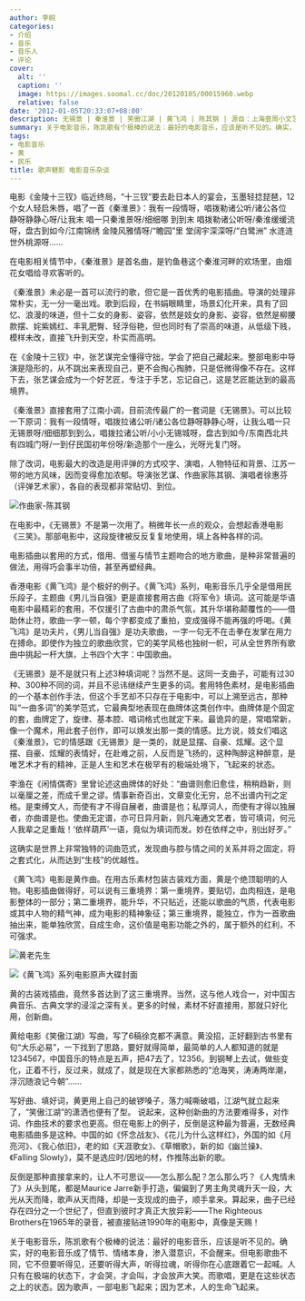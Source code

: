 ```yaml
---
author: 李皖
categories:
- 介绍
- 音乐
- 音乐人
- 评论
cover:
  alt: ''
  caption: ''
  image: https://images.soomal.cc/doc/20120105/00015960.webp
  relative: false
date: '2012-01-05T20:33:07+08:00'
description: 无锡景 | 秦淮景 | 笑傲江湖 | 黄飞鸿 | 陈其钢 | 源自：上海壹周小文艺 | 版权：转载 |  平均/总评分：09.83/59
summary: 关于电影音乐，陈凯歌有个极棒的说法：最好的电影音乐，应该是听不见的。确实，好的电影音乐成了情节、情绪本身，渗入潜意识，不会醒来。但电影歌曲不同，它不但要听得见，还要听得大声，听得拉魂，听得你在心底跟着它一起喊。人只有在极端的状态下，才会哭，才会叫，才会放声大笑。而歌唱，更是在这些状态之上的状态。因为歌声，一部电影飞起来……
tags:
- 电影音乐
- 黄
- 民乐
title: 歌声魅影 电影音乐杂谈
---
```


电影《金陵十三钗》临近终局，“十三钗”要去赴日本人的宴会，玉墨轻捻琵琶，12个女人轻启朱唇，唱了一首《秦淮景》：我有一段情呀，唱拨勒诸公听/诸公各位 静呀静静心呀/让我末 唱一只秦淮景呀/细细哪 到到末 唱拨勒诸公听呀/秦淮缓缓流呀，盘古到如今/江南锦绣 金陵风雅情呀/“瞻园”里 堂阔宇深深呀/“白鹭洲” 水涟涟 世外桃源呀……

在电影相关情节中，《秦淮景》是首名曲，是钓鱼巷这个秦淮河畔的欢场里，由烟花女唱给寻欢客听的。

《秦淮景》未必是一首可以流行的歌，但它是一首优秀的电影插曲。导演的处理非常朴实，无一分一毫出戏。歌到后段，在书娟眼睛里，场景幻化开来，具有了回忆、浪漫的味道，但十二女的身影、姿容，依然是妓女的身影、姿容，依然是柳腰款摆、姹紫嫣红、丰乳肥臀、轻浮俗艳，但也同时有了崇高的味道，从低级下贱，模样未改，直接飞升到天空，朴实而高明。

在《金陵十三钗》中，张艺谋完全懂得守拙，学会了把自己藏起来。整部电影中导演是隐形的，从不跳出来表现自己，更不会掏心掏肺，只是低微得像不存在。这样下去，张艺谋会成为一个好艺匠，专注于手艺，忘记自己，这是艺匠能达到的最高境界。

《秦淮景》直接套用了江南小调，目前流传最广的一套词是《无锡景》。可以比较一下原词：我有一段情呀，唱拨拉诸公听/诸公各位静呀静静心呀，让我么唱一只无锡景呀/细细那到到么，唱拨拉诸公听/小小无锡城呀，盘古到如今/东南西北共有四城门呀/一到仔民国初年份呀/新造那个一座么，光呀光复门呀。

除了改词，电影最大的改造是用评弹的方式咬字、演唱，人物特征和背景、江苏一带的地方风味，因而变得愈加浓郁。导演张艺谋、作曲家陈其钢、演唱者徐惠芬（评弹艺术家），各自的表现都非常贴切、到位。

![作曲家-陈其钢](https://images.soomal.cc/doc/20120409/00018635.webp)





在电影中，《无锡景》不是第一次用了。稍微年长一点的观众，会想起香港电影《三笑》。那部电影中，这段旋律被反反复复地使用，填上各种各样的词。

电影插曲以套用的方式，借用、借鉴与情节主题吻合的地方歌曲，是种非常普遍的做法，用得巧会事半功倍，甚至再塑经典。

香港电影《黄飞鸿》是个极好的例子。《黄飞鸿》系列，电影音乐几乎全是借用民乐段子，主题曲《男儿当自强》更是直接套用古曲《将军令》填词。这可能是华语电影中最精彩的套用，不仅援引了古曲中的肃杀气氛，其升华堪称颠覆性的――借助休止符，歌曲一字一顿，每个字都变成了重拍，变成强得不能再强的呼喝。《黄飞鸿》是功夫片，《男儿当自强》是功夫歌曲，一字一句无不在击拳在发掌在用力在搏命。即使作为独立的歌曲欣赏，它的美学风格也独树一帜，可从全世界所有歌曲中挑起一杆大旗，上书四个大字：中国歌曲。

《无锡景》是不是就只有上述3种填词呢？当然不是。这同一支曲子，可能有过30种、300种不同的词，并且不忌讳继续产生更多的词。套用特色素材，是电影插曲的一个基本创作手法，但这个手艺却不只存在于电影中，可以上溯至远古，那种叫“一曲多词”的美学范式，它最典型地表现在曲牌体这类创作中。曲牌体是个固定的套，曲牌定了，旋律、基本腔、唱词格式也就定下来。最诡异的是，常唱常新，像一个魔术，用此套子创作，即可以焕发出那一类的情感。比方说，妓女们唱这《秦淮景》，它的情感跟《无锡景》是一类的，就是显摆、自豪、炫耀。这个显摆、自豪、炫耀的表情好，在赴难之前，人反而是飞扬的，这种陶醉这种醉意，是唯艺术才有的精神，正是人生和艺术在极罕有的极端处境下，飞起来的状态。

李渔在《闲情偶寄》里曾论述这曲牌体的好处：“曲谱则愈旧愈佳，稍稍趋新，则以毫厘之差，而成千里之谬。情事新奇百出，文章变化无穷，总不出谱内刊之定格。是束缚文人，而使有才不得自展者，曲谱是也；私厚词人，而使有才得以独展者，亦曲谱是也。使曲无定谱，亦可日异月新，则凡淹通文艺者，皆可填词，何元人我辈之足重哉！‘依样葫芦’一语，竟似为填词而发。妙在依样之中，别出好歹。”

这确实是世界上非常独特的词曲范式，发现曲与腔与情之间的关系并将之固定，将之套式化，从而达到“生枝”的优越性。

《黄飞鸿》电影是黄作曲。在用古乐素材包装古装戏方面，黄是个绝顶聪明的人物。电影插曲做得好，可以说有三重境界：第一重境界，要贴切，血肉相连，是电影整体的一部分；第二重境界，能升华，不只贴近，还能以歌曲的气质，代表电影或其中人物的精气神，成为电影的精神象征；第三重境界，能独立，作为一首歌曲抽出来，能单独欣赏，自成生命，这价值是电影功能之外的，属于额外的红利，不可强求。

![黄老先生](https://images.soomal.cc/doc/20090414/00000018.webp)




![《黄飞鸿》系列电影原声大碟封面](https://images.soomal.cc/doc/20120105/00015960.webp)





黄的古装戏插曲，竟然多首达到了这三重境界。当然，这与他人戏合一，对中国古典音乐、古典文学的浸淫之深有关。更多的时候，素材不好直接用，那就只好化用，创新曲。

黄给电影《笑傲江湖》写曲，写了6稿徐克都不满意。黄没招，正好翻到古书里有句“大乐必易”，一下找到了思路，要好就得简单，最简单的人人都知道的就是1234567，中国音乐的特点是五声，把47去了，12356。到钢琴上去试，做些变化，正着不行，反过来，就成了，就是现在大家都熟悉的“沧海笑，涛涛两岸潮，浮沉随浪记今朝”……

写好曲、填好词，黄更用上自己的破锣嗓子，落力喊嘶破唱，江湖气就立起来了，“笑傲江湖”的潇洒也便有了型。
说起来，这种创新曲的方法要难得多，对作词、作曲技术的要求也更高。但在电影上的例子，反倒是这种最为普遍，无数经典电影插曲多是这种。中国的如《怀念战友》、《花儿为什么这样红》，外国的如《月亮河》、《我心依旧》，老的如《天涯歌女》、《草帽歌》，新的如《幽兰操》、《Falling Slowly》，莫不是选应时/因地的材，作推陈出新的歌。

反倒是那种直接拿来的，让人不可思议――怎么那么配？怎么那么巧？《人鬼情未了》从头到尾，都是Maurice Jarre新手打造，偏偏到了男主角灵魂升天一段，大光从天而降，歌声从天而降，却是一支现成的曲子，顺手拿来。算起来，曲子已经存在四分之一个世纪了，但直到彼时才真正大放异彩――The Righteous Brothers在1965年的录音，被直接贴进1990年的电影中，真像是天赐！

关于电影音乐，陈凯歌有个极棒的说法：最好的电影音乐，应该是听不见的。确实，好的电影音乐成了情节、情绪本身，渗入潜意识，不会醒来。但电影歌曲不同，它不但要听得见，还要听得大声，听得拉魂，听得你在心底跟着它一起喊。人只有在极端的状态下，才会哭，才会叫，才会放声大笑。而歌唱，更是在这些状态之上的状态。因为歌声，一部电影飞起来；因为艺术，人的生命飞起来。